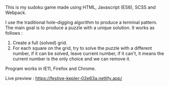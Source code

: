This is my sudoku game made using HTML, Javascript (ES6), SCSS and Webpack.

I use the traditional hole-digging algorithm to produce a terminal pattern. The main goal is to produce a puzzle with a unique solution. It works as follows : 

1. Create a full (solved) grid.
2. For each square on the grid, try to solve the puzzle with a different number, if it can be solved, leave current number, if it can't, it means the current number is the only choice and we can remove it. 

Program works in IE11, Firefox and Chrome. 

Live preview : https://festive-kepler-02e63a.netlify.app/


